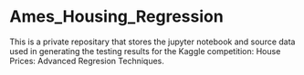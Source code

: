 # Ames_Housing_Regression

This is a private repositary that stores the jupyter notebook and source data used in generating the testing results for the Kaggle competition: House Prices: Advanced Regresion Techniques. 
